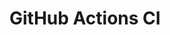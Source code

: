 # GitHub Actions CI












































































































































































































































































































































































































































































































































































































































































































































































































































































































































































































































































































































































































































































































































































































































































































































































































































































































































































































































































































































































































































































































































































































































































































































































































































































































































































































































































































































































































































































































































































































































































































































































































































































































































































































